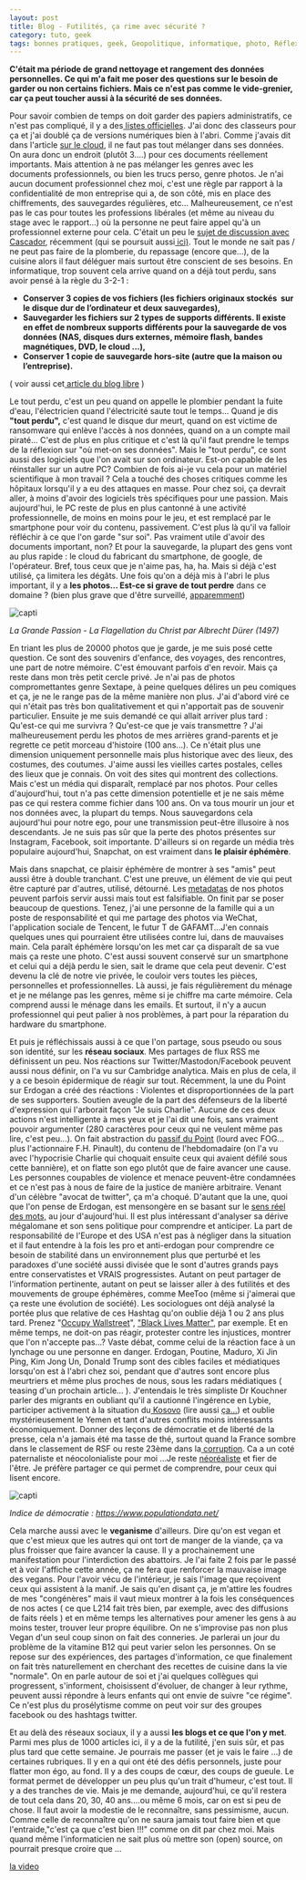 ```yaml
---
layout: post
title: Blog - Futilités, ça rime avec sécurité ?
category: tuto, geek
tags: bonnes pratiques, geek, Geopolitique, informatique, photo, Réflexion, sauvegarde, sécurité, smartphone, société, Tutoriels, vegan, veganisme
---
```

**C'était ma période de grand nettoyage et rangement des données personnelles. Ce qui m'a fait me poser des questions sur le besoin de garder ou non certains fichiers. Mais ce n'est pas comme le vide-grenier, car ça peut toucher aussi à la sécurité de ses données.**

Pour savoir combien de temps on doit garder des papiers administratifs, ce n'est pas compliqué, il y a des<a href="https://www.service-public.fr/particuliers/vosdroits/F19134"> listes officielles</a>. J'ai donc des classeurs pour ça et j'ai doublé ça de versions numériques bien à l'abri. Comme j'avais dit dans l'article <a href="https://cheziceman.wordpress.com/2018/05/03/test-les-nuages-peuvent-ils-etre-libre-comparatif-des-solutions-de-cloud-grand-public/">sur le cloud</a>, il ne faut pas tout mélanger dans ses données. On aura donc un endroit (plutôt 3....) pour ces documents réellement importants. Mais attention à ne pas mélanger les genres avec les documents professionnels, ou bien les trucs perso, genre photos. Je n'ai aucun document professionnel chez moi, c'est une règle par rapport à la confidentialité de mon entreprise qui a, de son côté, mis en place des chiffrements, des sauvegardes régulières, etc... Malheureusement, ce n'est pas le cas pour toutes les professions libérales (et même au niveau du stage avec le rapport...) où la personne ne peut faire appel qu'à un professionnel externe pour cela. C'était un peu le <a href="https://www.blog-libre.org/2018/05/28/a-des-annees-lumiere/">sujet de discussion avec Cascador</a>, récemment (qui se poursuit aussi<a href="https://cyrille-borne.com/forum/discussion/308/necessite-fait-loi#latest"> ici)</a>. Tout le monde ne sait pas / ne peut pas faire de la plomberie, du repassage (encore que...), de la cuisine alors il faut déléguer mais surtout être conscient de ses besoins. En informatique, trop souvent cela arrive quand on a déjà tout perdu, sans avoir pensé à la règle du 3-2-1 :

* **Conserver 3 copies de vos fichiers (les fichiers originaux stockés &nbsp;sur le disque dur de l’ordinateur et deux sauvegardes),**
* **Sauvegarder les fichiers sur 2 types de supports différents. Il existe en effet de nombreux supports différents pour la sauvegarde de vos données (NAS, disques durs externes, mémoire flash, bandes magnétiques, DVD, le cloud …),**
* **Conserver 1 copie de sauvegarde hors-site (autre que la maison ou l’entreprise).**

( voir aussi cet<a href="https://www.blog-libre.org/2018/06/09/quelques-reflexions-autour-de-lexternalisation-des-sauvegardes/"> article du blog libre</a>&nbsp;)

Le tout perdu, c'est un peu quand on appelle le plombier pendant la fuite d'eau, l'électricien quand l'électricité saute tout le temps... Quand je dis **"tout perdu",** c'est quand le disque dur meurt, quand on est victime de ransomware qui enlève l'accès à nos données, quand on a un compte mail piraté... C'est de plus en plus critique et c'est là qu'il faut prendre le temps de la réflexion sur "où met-on ses données". Mais le "tout perdu", ce sont aussi des logiciels que l'on avait sur son ordinateur. Est-on capable de les réinstaller sur un autre PC? Combien de fois ai-je vu cela pour un matériel scientifique à mon travail ? Cela a touché des choses critiques comme les hôpitaux lorsqu'il y a eu des attaques en masse. Pour chez soi, ça devrait aller, à moins d'avoir des logiciels très spécifiques pour une passion. Mais aujourd'hui, le PC reste de plus en plus cantonné à une activité professionnelle, de moins en moins pour le jeu, et est remplacé par le smartphone pour voir du contenu, passivement. C'est plus là qu'il va falloir réfléchir à ce que l'on garde "sur soi". Pas vraiment utile d'avoir des documents important, non? Et pour la sauvegarde, la plupart des gens vont au plus rapide : le cloud du fabricant du smartphone, de google, de l'opérateur. Bref, tous ceux que je n'aime pas, ha, ha. Mais si déjà c'est utilisé, ça limitera les dégâts. Une fois qu'on a déjà mis à l'abri le plus important, il y a **les photos... Est-ce si grave de tout perdre** dans ce domaine ? (bien plus grave que d'être surveillé, <a href="https://www.ledevoir.com/societe/education/487335/orwell-en-2016-des-jeunes-qui-boudent-georges-orwell">apparemment</a>)

![capti](https://upload.wikimedia.org/wikipedia/commons/5/52/Durer%2C_la_grande_passione_03.jpg)

*La Grande Passion - La Flagellation du Christ par Albrecht Dürer (1497)*

En triant les plus de 20000 photos que je garde, je me suis posé cette question. Ce sont des souvenirs d'enfance, des voyages, des rencontres, une part de notre mémoire. C'est émouvant parfois d'en revoir. Mais ça reste dans mon très petit cercle privé. Je n'ai pas de photos compromettantes genre Sextape, à peine quelques délires un peu comiques et ça, je ne le range pas de la même manière non plus. J'ai d'abord viré ce qui n'était pas très bon qualitativement et qui n'apportait pas de souvenir particulier. Ensuite je me suis demandé ce qui allait arriver plus tard : Qu'est-ce qui me survivra ? Qu'est-ce que je vais transmettre ? J'ai malheureusement perdu les photos de mes arrières grand-parents et je regrette ce petit morceau d'histoire (100 ans...). Ce n'était plus une dimension uniquement personnelle mais plus historique avec des lieux, des costumes, des coutumes. J'aime aussi les vieilles cartes postales, celles des lieux que je connais. On voit des sites qui montrent des collections. Mais c'est un média qui disparaît, remplacé par nos photos. Pour celles d'aujourd'hui, tout n'a pas cette dimension potentielle et je ne sais même pas ce qui restera comme fichier dans 100 ans. On va tous mourir un jour et nos données avec, la plupart du temps. Nous sauvegardons cela aujourd'hui pour notre ego, pour une transmission peut-être illusoire à nos descendants. Je ne suis pas sûr que la perte des photos présentes sur Instagram, Facebook, soit importante. D'ailleurs si on regarde un média très populaire aujourd'hui, Snapchat, on est vraiment dans **le plaisir éphémère**.

Mais dans snapchat, ce plaisir éphémère de montrer à ses "amis" peut aussi être à double tranchant. C'est une preuve, un élément de vie qui peut être capturé par d'autres, utilisé, détourné. Les <a href="https://cheziceman.wordpress.com/2015/05/06/tuto-gerer-ses-photos-gratuitement/">metadatas</a> de nos photos peuvent parfois servir aussi mais tout est falsifiable. On finit par se poser beaucoup de questions. Tenez, j'ai une personne de la famille qui a un poste de responsabilité et qui me partage des photos via WeChat, l'application sociale de Tencent, le futur T de GAFAMT...J'en connais quelques unes qui pourraient être utilisées contre lui, dans de mauvaises main. Cela paraît éphémère lorsqu'on les met car ça disparaît de sa vue mais ça reste une photo. C'est aussi souvent conservé sur un smartphone et celui qui a déjà perdu le sien, sait le drame que cela peut devenir. C'est devenu la clé de notre vie privée, le couloir vers toutes les pièces, personnelles et professionnelles. Là aussi, je fais régulièrement du ménage et je ne mélange pas les genres, même si je chiffre ma carte mémoire. Cela comprend aussi le ménage dans les emails. Et surtout, il n'y a aucun professionnel qui peut palier à nos problèmes, à part pour la réparation du hardware du smartphone.

Et puis je réfléchissais aussi à ce que l'on partage, sous pseudo ou sous son identité, sur les **réseau sociaux**. Mes partages de flux RSS me définissent un peu. Nos réactions sur Twitter/Mastodon/Facebook peuvent aussi nous définir, on l'a vu sur Cambridge analytica. Mais en plus de cela, il y a ce besoin épidermique de réagir sur tout. Récemment, la une du Point sur Erdogan a créé des réactions : Violentes et disproportionnées de la part de ses supporters. Soutien aveugle de la part des défenseurs de la liberté d'expression qui l'arborait façon "Je suis Charlie". Aucune de ces deux actions n'est intelligente à mes yeux et je l'ai dit une fois, sans vraiment pouvoir argumenter (280 caractères pour ceux qui ne veulent même pas lire, c'est peu...). On fait abstraction du <a href="https://twitter.com/lepoint/status/763457560854814721">passif du Point</a> (lourd avec FOG... plus l'actionnaire F.H. Pinault), du contenu de l'hebdomadaire (on l'a vu avec l'hypocrisie Charlie qui choquait ensuite ceux qui avaient défilé sous cette bannière), et on flatte son ego plutôt que de faire avancer une cause. Les personnes coupables de violence et menace peuvent-être condamnées et ce n'est pas à nous de faire de la justice de manière arbitraire. Venant d'un célèbre "avocat de twitter", ça m'a choqué. D'autant que la une, quoi que l'on pense de Erdogan, est mensongère en se basant sur le <a href="https://fr.wikipedia.org/wiki/Dictature">sens réel des mots,</a> au jour d'aujourd'hui. Il est plus intéressant d'analyser sa dérive mégalomane et son sens politique pour comprendre et anticiper. La part de responsabilité de l'Europe et des USA n'est pas à négliger dans la situation et il faut entendre à la fois les pro et anti-erdogan pour comprendre ce besoin de stabilité dans un environnement plus que perturbé et les paradoxes d'une société aussi divisée que le sont d'autres grands pays entre conservatistes et VRAIS progressistes.&nbsp;Autant on peut partager de l'information pertinente, autant on peut se laisser aller à des futilités et des mouvements de groupe éphémères, comme MeeToo (même si j'aimerai que ça reste une évolution de société). Les sociologues ont déjà analysé la portée plus que relative de ces Hashtag qu'on oublie déjà 1 ou 2 ans plus tard. Prenez "<a href="https://www.theatlantic.com/politics/archive/2015/06/the-triumph-of-occupy-wall-street/395408/">Occupy Wallstreet</a>", <a href="https://fr.wikipedia.org/wiki/Black_Lives_Matter">"Black Lives Matter"</a>, par exemple. Et en même temps, ne doit-on pas réagir, protester contre les injustices, montrer que l'on n'accepte pas...? Vaste débat, comme celui de la réaction face à un lynchage ou une personne en danger. Erdogan, Poutine, Maduro, Xi Jin Ping, Kim Jong Un, Donald Trump sont des cibles faciles et médiatiques lorsqu'on est à l'abri chez soi, pendant que d'autres sont encore plus meurtriers et même plus proches de nous, sous les radars médiatiques ( teasing d'un prochain article... ). J'entendais le très simpliste Dr Kouchner parler des migrants en oubliant qu'il a cautionné l'ingérence en Lybie, participer activement à la situation du<a href="https://www.monde-diplomatique.fr/2007/03/DERENS/14560">&nbsp;Kosovo</a> (lire aussi <a href="https://www.capital.fr/economie-politique/dix-ans-dindependance-du-kosovo-un-bilan-catastrophique-sur-le-plan-economique-et-politique-1272646">ça...</a>) et oublie mystérieusement le Yemen et tant d'autres conflits moins intéressants économiquement. Donner des leçons de démocratie et de liberté de la presse, cela n'a jamais été ma tasse de thé, surtout quand la France sombre dans le classement de RSF ou reste 23ème dans la<a href="https://www.sudouest.fr/2018/02/22/classement-de-la-corruption-dans-le-monde-la-france-stagne-au-23e-rang-4222490-4803.php"> corruption</a>. Ca a un coté paternaliste et néocolonialiste pour moi ...Je reste <a href="https://fr.wikipedia.org/wiki/Néoréalisme_(relations_internationales)">néoréaliste</a> et fier de l'être. Je préfère partager ce qui permet de comprendre, pour ceux qui lisent encore.

![capti](https://www.populationdata.net/wp-content/uploads/2016/10/Monde-Indice-de-democratie.png)

*Indice de démocratie : https://www.populationdata.net/*

Cela marche aussi avec le **veganisme** d'ailleurs. Dire qu'on est vegan et que c'est mieux que les autres qui ont tort de manger de la viande, ça va plus froisser que faire avancer la cause. Il y a prochainement une manifestation pour l'interdiction des abattoirs. Je l'ai faite 2 fois par le passé et à voir l'affiche cette année, ça ne fera que renforcer la mauvaise image des vegans. Pour l'avoir vécu de l'intérieur, je sais l'image que reçoivent ceux qui assistent à la manif. Je sais qu'en disant ça, je m'attire les foudres de mes "congénères" mais il vaut mieux montrer à la fois les conséquences de nos actes ( ce que L214 fait très bien, par exemple, avec des diffusions de faits réels ) et en même temps les alternatives pour amener les gens à au moins tester, trouver leur propre équilibre. On ne s'improvise pas non plus Vegan d'un seul coup sinon on fait des conneries. Je parlerai un jour du problème de la vitamine B12 qui peut varier selon les personnes. On se repose sur des expériences, des partages d'information, ce que finalement on fait très naturellement en cherchant des recettes de cuisine dans la vie "normale". On en parle autour de soi et j'ai quelques collègues qui progressent, s'informent, choisissent d'évoluer, de changer à leur rythme, peuvent aussi répondre à leurs enfants qui ont envie de suivre "ce régime". Ce n'est plus du prosélytisme comme on peut voir sur des groupes facebook ou des hashtags twitter.

Et au delà des réseaux sociaux, il y a aussi **les blogs et ce que l'on y met**. Parmi mes plus de 1000 articles ici, il y a de la futilité, j'en suis sûr, et pas plus tard que cette semaine. Je pourrais me passer (et je vais le faire ...) de certaines rubriques. Il y en a qui ont été des défis personnels, juste pour flatter mon égo, au fond. Il y a des coups de cœur, des coups de gueule. Le format permet de développer un peu plus qu'un trait d'humeur, c'est tout. Il y a des tranches de vie. Mais je me demande, aujourd'hui, ce qu'il restera de tout cela dans 20, 30, 40 ans....ou même 6 mois, car on est si peu de chose. Il faut avoir la modestie de le reconnaître, sans pessimisme, aucun. Comme celle de reconnaître qu'on ne saura jamais tout faire bien et que l'entraide,"c'est ça que c'est bien !!!" comme on dit par chez moi. Mais quand même l'informaticien ne sait plus où mettre son (open) source, on pourrait presque croire que ...

[la video](https://www.youtube.com/watch?v=Z0GFRcFm-aY)
